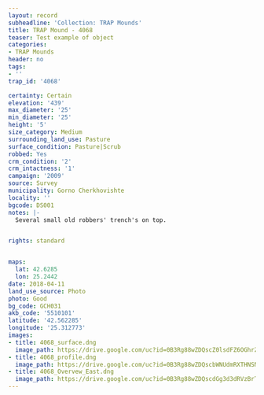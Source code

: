 ```yaml
---
layout: record
subheadline: 'Collection: TRAP Mounds'
title: TRAP Mound - 4068
teaser: Test example of object
categories:
- TRAP Mounds
header: no
tags:
- ''
trap_id: '4068'

certainty: Certain
elevation: '439'
max_diameter: '25'
min_diameter: '25'
height: '5'
size_category: Medium
surrounding_land_use: Pasture
surface_condition: Pasture|Scrub
robbed: Yes
crm_condition: '2'
crm_intactness: '1'
campaign: '2009'
source: Survey
municipality: Gorno Cherkhovishte
locality: ''
bgcode: DS001
notes: |-
  Several small old robbers' trench's on top.


rights: standard


maps:
  lat: 42.6285
  lon: 25.2442
date: 2018-04-11
land_use_source: Photo
photo: Good
bg_code: GCH031
akb_code: '5510101'
latitude: '42.562285'
longitude: '25.312773'
images:
- title: 4068_surface.dng
  image_path: https://drive.google.com/uc?id=0B3Rg88wZDQscZ0lsdFZ6OGhrZTA
- title: 4068_profile.dng
  image_path: https://drive.google.com/uc?id=0B3Rg88wZDQscbWNUdmRXTHNSNDg
- title: 4068_Overvew_East.dng
  image_path: https://drive.google.com/uc?id=0B3Rg88wZDQscdGg3d3dRVzBrT3c
---
```

